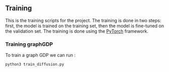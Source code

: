## Training

This is the training scripts for the project. The training is done in two steps: first, the model is trained on the training set, then the model is fine-tuned on the validation set. The training is done using the [PyTorch](https://pytorch.org/) framework.

### Training graphGDP

To train a graph GDP we can run :

```bash
python3 train_diffusion.py
```